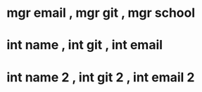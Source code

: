 # mgr email , mgr git , mgr school
# int name , int git , int email
# int name 2 , int git 2 , int email 2
    